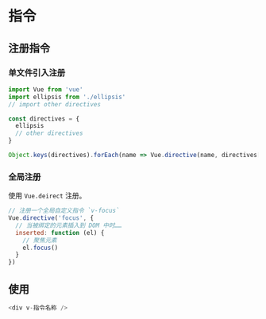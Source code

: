 # 指令

## 注册指令

### 单文件引入注册

```js
import Vue from 'vue'
import ellipsis from './ellipsis'
// import other directives

const directives = {
  ellipsis
  // other directives
}

Object.keys(directives).forEach(name => Vue.directive(name, directives[name]))
```
### 全局注册
使用 `Vue.deirect` 注册。
```js
// 注册一个全局自定义指令 `v-focus`
Vue.directive('focus', {
  // 当被绑定的元素插入到 DOM 中时……
  inserted: function (el) {
    // 聚焦元素
    el.focus()
  }
})
```
## 使用

```js
<div v-指令名称 />
```